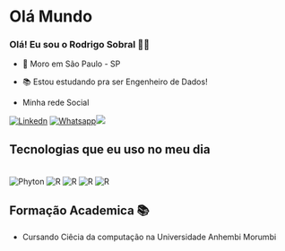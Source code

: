 # Olá Mundo
 
### Olá! Eu sou o Rodrigo Sobral ✋🏽

* 📍 Moro em São Paulo - SP
* 📚 Estou estudando pra ser Engenheiro de Dados!

* Minha rede Social 


[![Linkedn](https://img.shields.io/badge/LinkedIn-0077B5?style=for-the-badge&logo=linkedin&logoColor=white)](https://www.linkedin.com/in/rodrigo-sobral-3ba405b5/)
[![Whatsapp](https://img.shields.io/badge/WhatsApp-25D366?style=for-the-badge&logo=whatsapp&logoColor=white)](https://api.whatsapp.com/send?phone=5511974879747)<a href="mailto:rodrigo_rocha-sobral@hotmail.com"><img src="https://img.shields.io/badge/Microsoft_Outlook-0078D4?style=for-the-badge&logo=microsoft-outlook&logoColor=white"></a>

## Tecnologias que eu uso no meu dia

<div style="display: inline_block"><br/>
<img align="center" alt="Phyton" src="https://img.shields.io/badge/Python-3776AB?style=for-the-badge&logo=python&logoColor=white">
<img align="center" alt="R" src="https://img.shields.io/badge/R-276DC3?style=for-the-badge&logo=r&logoColor=white">
<img align="center" alt="R" src="https://img.shields.io/badge/MySQL-00000F?style=for-the-badge&logo=mysql&logoColor=white">
<img align="center" alt="R" src="https://img.shields.io/badge/MongoDB-4EA94B?style=for-the-badge&logo=mongodb&logoColor=white">
<img align="center" alt="R" src="https://img.shields.io/badge/PostgreSQL-316192?style=for-the-badge&logo=postgresql&logoColor=white">


## Formação Academica 📚
* Cursando Ciêcia da computação na Universidade Anhembi Morumbi
